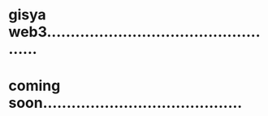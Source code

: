 # gisya web3...................................................
# coming soon..........................................

